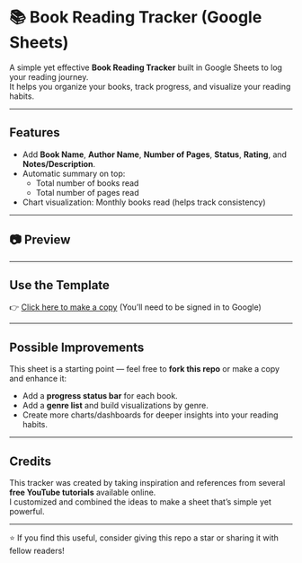 # 📚 Book Reading Tracker (Google Sheets)

A simple yet effective **Book Reading Tracker** built in Google Sheets to log your reading journey.  
It helps you organize your books, track progress, and visualize your reading habits.

---

## Features
- Add **Book Name**, **Author Name**, **Number of Pages**, **Status**, **Rating**, and **Notes/Description**.
- Automatic summary on top:
  - Total number of books read
  - Total number of pages read
- Chart visualization: Monthly books read (helps track consistency)
---

## 📷 Preview


---

## Use the Template
👉 [Click here to make a copy](https://docs.google.com/spreadsheets/d/1KYoecLtqPYYjx8Mi4QmKlx82PZHry4N7eX34bI9j71Q/edit?usp=sharing)
(You’ll need to be signed in to Google)

---

## Possible Improvements
This sheet is a starting point — feel free to **fork this repo** or make a copy and enhance it:
- Add a **progress status bar** for each book.
- Add a **genre list** and build visualizations by genre.
- Create more charts/dashboards for deeper insights into your reading habits.

---

## Credits
This tracker was created by taking inspiration and references from several **free YouTube tutorials** available online.  
I customized and combined the ideas to make a sheet that’s simple yet powerful.  

---

⭐ If you find this useful, consider giving this repo a star or sharing it with fellow readers!
